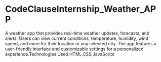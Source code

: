 # CodeClauseInternship_Weather_APP
 A weather app that provides real-time weather updates, forecasts, and alerts. Users can view current conditions, temperature, humidity, wind speed, and more for their location or any selected city. The app features a user-friendly interface and customizable settings for a personalized experience.Technologies Used HTML,CSS,JavaScript
